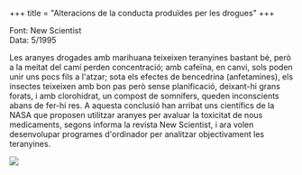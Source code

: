 +++
title = "Alteracions de la conducta produïdes per les drogues"
+++

Font: New Scientist  
Data: 5/1995

Les aranyes drogades amb marihuana teixeixen teranyines bastant bé, però a la meitat del camí perden concentració; amb cafeïna, en canvi, sols poden unir uns pocs fils a l'atzar; sota els efectes de bencedrina (anfetamines), els insectes teixeixen amb bon pas però sense planificació, deixant-hi grans forats, i amb clorohidrat, un compost de somnífers, queden inconscients abans de fer-hi res. A aquesta conclusió han arribat uns científics de la NASA que proposen utilitzar aranyes per avaluar la toxicitat de nous medicaments, segons informa la revista New Scientist, i ara volen desenvolupar programes d'ordinador per analitzar objectivament les teranyines.

![](/uploads/2000/aranyes.gif)

